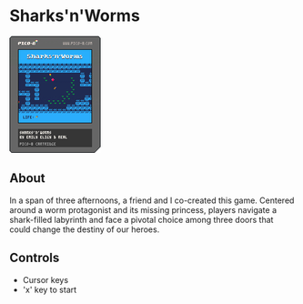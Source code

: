 # Sharks'n'Worms

![Sharks'n'Worms](./sharks.p8.png)

## About

In a span of three afternoons, a friend and I co-created this game. Centered around a worm protagonist and its missing princess, players navigate a shark-filled labyrinth and face a pivotal choice among three doors that could change the destiny of our heroes.

## Controls

- Cursor keys
- 'x' key to start
